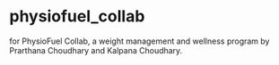 # physiofuel_collab
for PhysioFuel Collab, a weight management and wellness program by Prarthana Choudhary and Kalpana Choudhary.
